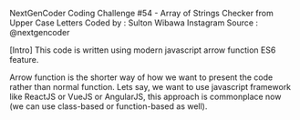 NextGenCoder Coding Challenge #54 - Array of Strings Checker from Upper Case Letters
  Coded by         : Sulton Wibawa
  Instagram Source : @nextgencoder

  [Intro]
  This code is written using modern javascript arrow function ES6 feature. 
  
  Arrow function is the shorter way of how we want to present the code 
  rather than normal function. Lets say, we want to use javascript framework like ReactJS
  or VueJS or AngularJS, this approach is commonplace now (we can use class-based or function-based as well).